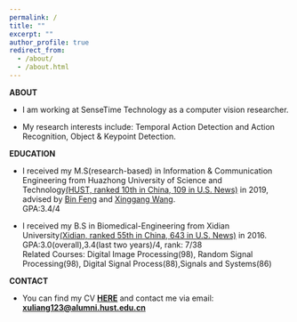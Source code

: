 ```yaml
---
permalink: /
title: ""
excerpt: ""
author_profile: true
redirect_from:
  - /about/
  - /about.html
---
```

**ABOUT**

- I am working at SenseTime Technology as a computer vision researcher.

- My research interests include:
Temporal Action Detection and Action Recognition, Object & Keypoint Detection.

**EDUCATION**

- I received my M.S(research-based) in Information & Communication Engineering from Huazhong University of Science and Technology[(HUST, ranked 10th in China, 109 in U.S. News)](http://english.hust.edu.cn/) in 2019, advised by [Bin Feng](https://ieeexplore.ieee.org/author/37290322400) and [Xinggang Wang](https://xwcv.github.io/).  
GPA:3.4/4

- I received my B.S in Biomedical-Engineering from Xidian University[(Xidian, ranked 55th in China, 643 in U.S. News)](https://en.xidian.edu.cn/) in 2016.  
GPA:3.0(overall),3.4(last two years)/4, rank: 7/38  
Related Courses: Digital Image Processing(98), Random Signal Processing(98), Digital Signal Process(88),Signals and Systems(86)

**CONTACT**

- You can find my CV [**HERE**](https://LiangXu123.github.io/files/CV_LiangXu.pdf) and contact me via email: **<xuliang123@alumni.hust.edu.cn>**

